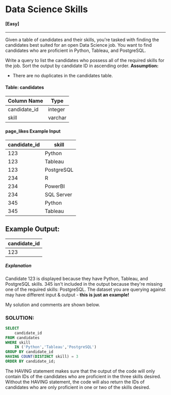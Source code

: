 # Data Science Skills
#### [Easy]
  ---
Given a table of candidates and their skills, you're tasked with finding the candidates best suited for an open Data Science job. You want to find candidates who are proficient in Python, Tableau, and PostgreSQL.

Write a query to list the candidates who possess all of the required skills for the job. Sort the output by candidate ID in ascending order.
**Assumption:**
- There are no duplicates in the candidates table.

#### Table: candidates
|Column Name    | Type |
| ----------- | ----------- |
| candidate_id   | integer    |
| skill | varchar  |



####  page_likes Example Input
| candidate_id    | skill|
| ----------- | ----------- | 
|123 | Python|
|123|	Tableau |
|123| PostgreSQL |
|234 |	R |
|234	|PowerBI |
|234|	SQL Server|
|345	|Python|
|345|	Tableau|


## Example Output:
| candidate_id | 
| -----| 
| 123|


##### Explanation
Candidate 123 is displayed because they have Python, Tableau, and PostgreSQL skills. 345 isn't included in the output because they're missing one of the required skills: PostgreSQL.
The dataset you are querying against may have different input & output - **this is just an example!**

My solution and comments are shown below.
### SOLUTION: 
```sql
SELECT 
    candidate_id 
FROM candidates
WHERE skill 
    IN ('Python','Tableau','PostgreSQL')
GROUP BY candidate_id
HAVING COUNT(DISTINCT skill) = 3
ORDER BY candidate_id;
```
The HAVING statement makes sure that the output of the code will only contain IDs of the candidates who are proficient in the three skills desired. Without the HAVING statement, the code will also return the IDs of candidates who are only proficient in one or two of the skills desired.

